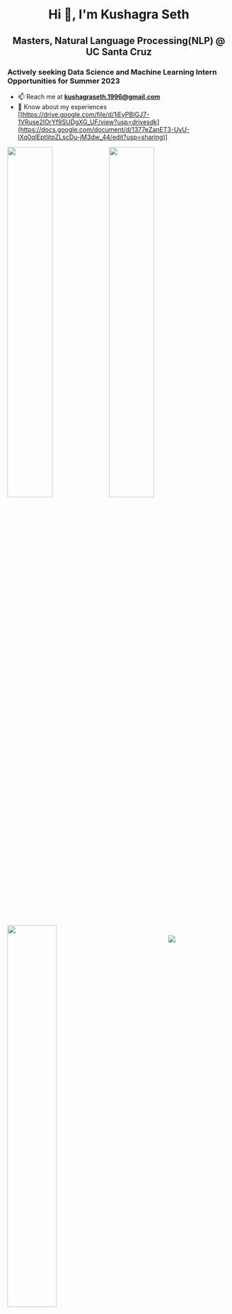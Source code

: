 <h1 align="center">Hi 👋, I'm Kushagra Seth</h1>
<h2 align="center">Masters, Natural Language Processing(NLP) @ UC Santa Cruz</h2>
<h3>Actively seeking Data Science and Machine Learning Intern Opportunities for Summer 2023</h3>

- 📫 Reach me at **kushagraseth.1996@gmail.com**
- 📄 Know about my experiences [[https://drive.google.com/file/d/1jEyPBIGJ7-1VRuse2lOrYf9SUDgXG_UF/view?usp=drivesdk](https://docs.google.com/document/d/1377eZanET3-UyU-IXq0qlEptlitpZLscDu-jM3dw_44/edit?usp=sharing)]

<img align="left" width="45%" src="https://github-readme-stats.vercel.app/api?username=Kdotseth7&show_icons=true&theme=radical" />

<img width="45%" src="https://github-readme-stats.vercel.app/api/wakatime?username=k_seth" />

<img align="left" width="47%" src="https://github-readme-stats.vercel.app/api/top-langs/?username=Kdotseth7" />

<h3 align="center" &#127911; **Currently Listening on Spotify**</h3>
<img align="center" src="https://spotify-github-profile.vercel.app/api/view?uid=1273458533&cover_image=true&theme=default&show_offline=false&background_color=121212" />

